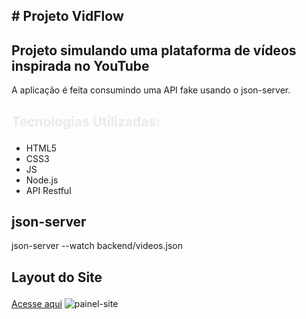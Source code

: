 ## <p> # Projeto VidFlow</p>
## Projeto simulando uma plataforma de vídeos inspirada no YouTube
A aplicação é feita consumindo uma API fake usando o json-server.
## <p style="color: #eaeaea; font-weight: bold;">Tecnologias Utilizadas:</p>
- HTML5
- CSS3
- JS
- Node.js
- API Restful

 ## json-server
 json-server --watch backend/videos.json

## <p>Layout do Site</p>
<a href="https://felipevianaa7.github.io/vidflow/">Acesse aqui</a>
![painel-site](https://github.com/felipevianaa7/vidflow/assets/53532151/c4cc76ad-2801-461f-a6b6-17f621a5dfdb)
